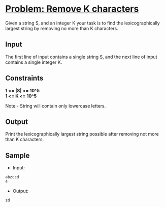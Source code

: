 # [Problem: Remove K characters](https://my.newtonschool.co/playground/code/4ta6jhfclw9v)

Given a string S, and an integer K your task is to find the lexicographically largest string by removing no more than K characters.

## Input

The first line of input contains a single string S, and the next line of input contains a single integer K.

## Constraints

**1 <= |S| <= 10^5 <br>
1 <= K <= 10^5** <br>

Note:- String will contain only lowercase letters.

## Output

Print the lexicographically largest string possible after removing not more than K characters.

## Sample

- Input:
```
abzccd
4
```

- Output:
```
zd
```
